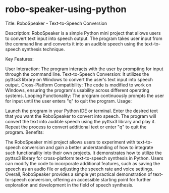 # robo-speaker-using-python

Title: RoboSpeaker - Text-to-Speech Conversion

Description:
RoboSpeaker is a simple Python mini project that allows users to convert text input into speech output. The program takes user input from the command line and converts it into an audible speech using the text-to-speech synthesis technique.

Key Features:

User Interaction: The program interacts with the user by prompting for input through the command line.
Text-to-Speech Conversion: It utilizes the pyttsx3 library on Windows to convert the user's text input into speech output.
Cross-Platform Compatibility: The code is modified to work on Windows, ensuring the program's usability across different operating systems.
Looping Functionality: The program continuously prompts the user for input until the user enters "q" to quit the program.
Usage:

Launch the program in your Python IDE or terminal.
Enter the desired text that you want the RoboSpeaker to convert into speech.
The program will convert the text into audible speech using the pyttsx3 library and play it.
Repeat the process to convert additional text or enter "q" to quit the program.
Benefits:

The RoboSpeaker mini project allows users to experiment with text-to-speech conversion and gain a better understanding of how to integrate such functionality into their own projects.
It demonstrates how to utilize the pyttsx3 library for cross-platform text-to-speech synthesis in Python.
Users can modify the code to incorporate additional features, such as saving the speech as an audio file or adjusting the speech rate and voice settings.
Overall, RoboSpeaker provides a simple yet practical demonstration of text-to-speech conversion, offering an accessible starting point for further exploration and development in the field of speech synthesis.
